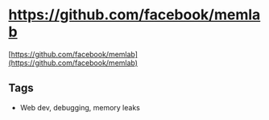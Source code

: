 
# https://github.com/facebook/memlab

[https://github.com/facebook/memlab](https://github.com/facebook/memlab)


## Tags
- Web dev, debugging, memory leaks